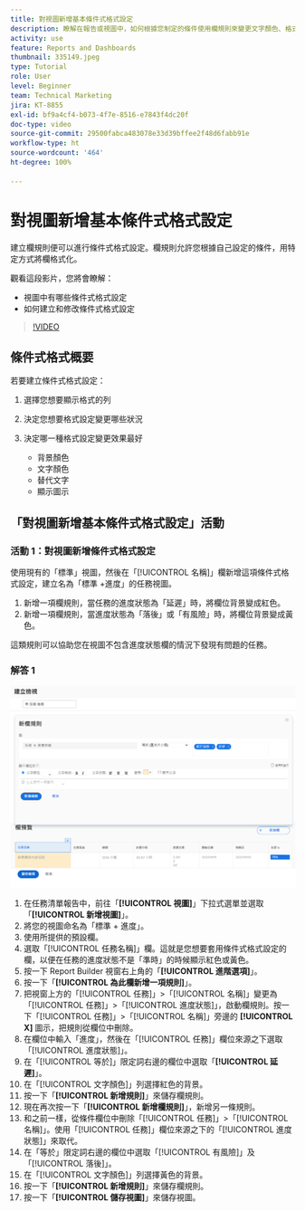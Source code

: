 ```yaml
---
title: 對視圖新增基本條件式格式設定
description: 瞭解在報告或視圖中，如何根據您制定的條件使用欄規則來變更文字顏色、格式和背景顏色。
activity: use
feature: Reports and Dashboards
thumbnail: 335149.jpeg
type: Tutorial
role: User
level: Beginner
team: Technical Marketing
jira: KT-8855
exl-id: bf9a4cf4-b073-4f7e-8516-e7843f4dc20f
doc-type: video
source-git-commit: 29500fabca483078e33d39bffee2f48d6fabb91e
workflow-type: ht
source-wordcount: '464'
ht-degree: 100%

---
```


# 對視圖新增基本條件式格式設定

建立欄規則便可以進行條件式格式設定。欄規則允許您根據自己設定的條件，用特定方式將欄格式化。

觀看這段影片，您將會瞭解：

* 視圖中有哪些條件式格式設定
* 如何建立和修改條件式格式設定

>[!VIDEO](https://video.tv.adobe.com/v/3445452/?quality=12&learn=on&captions=chi_hant)


## 條件式格式概要

若要建立條件式格式設定：

1. 選擇您想要顯示格式的列
1. 決定您想要格式設定變更哪些狀況
1. 決定哪一種格式設定變更效果最好

   * 背景顏色
   * 文字顏色
   * 替代文字
   * 顯示圖示

## 「對視圖新增基本條件式格式設定」活動

### 活動 1：對視圖新增條件式格式設定

使用現有的「標準」視圖，然後在「[!UICONTROL 名稱]」欄新增這項條件式格式設定，建立名為「標準 +進度」的任務視圖。

1. 新增一項欄規則，當任務的進度狀態為「延遲」時，將欄位背景變成紅色。
1. 新增一項欄規則，當進度狀態為「落後」或「有風險」時，將欄位背景變成黃色。

這類規則可以協助您在視圖不包含進度狀態欄的情況下發現有問題的任務。

### 解答 1

![影像顯示建立新的欄規則的畫面](assets/conditional-formatting-exercise.png)

1. 在任務清單報告中，前往「**[!UICONTROL 視圖]**」下拉式選單並選取「**[!UICONTROL 新增視圖]**」。
1. 將您的視圖命名為「標準 + 進度」。
1. 使用所提供的預設欄。
1. 選取「[!UICONTROL 任務名稱]」欄。這就是您想要套用條件式格式設定的欄，以便在任務的進度狀態不是「準時」的時候顯示紅色或黃色。
1. 按一下 Report Builder 視窗右上角的「**[!UICONTROL 進階選項]**」。
1. 按一下「**[!UICONTROL 為此欄新增一項規則]**」。
1. 把視窗上方的「[!UICONTROL 任務]」>「[!UICONTROL 名稱]」變更為「[!UICONTROL 任務]」>「[!UICONTROL 進度狀態]」，啟動欄規則。按一下「[!UICONTROL 任務]」>「[!UICONTROL 名稱]」旁邊的 **[!UICONTROL X]** 圖示，把規則從欄位中刪除。
1. 在欄位中輸入「進度」，然後在「[!UICONTROL 任務]」欄位來源之下選取「[!UICONTROL 進度狀態]」。
1. 在「[!UICONTROL 等於]」限定詞右邊的欄位中選取「**[!UICONTROL 延遲]**」。
1. 在「[!UICONTROL 文字顏色]」列選擇紅色的背景。
1. 按一下「**[!UICONTROL 新增規則]**」來儲存欄規則。
1. 現在再次按一下「**[!UICONTROL 新增欄規則]**」，新增另一條規則。
1. 和之前一樣，從條件欄位中刪除「[!UICONTROL 任務]」>「[!UICONTROL 名稱]」。使用「[!UICONTROL 任務]」欄位來源之下的「[!UICONTROL 進度狀態]」來取代。
1. 在「等於」限定詞右邊的欄位中選取「[!UICONTROL 有風險]」及「[!UICONTROL 落後]」。
1. 在「[!UICONTROL 文字顏色]」列選擇黃色的背景。
1. 按一下「**[!UICONTROL 新增規則]**」來儲存欄規則。
1. 按一下「**[!UICONTROL 儲存視圖]**」來儲存視圖。

